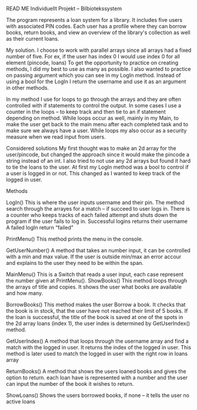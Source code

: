 READ ME
Individuellt Projekt – Bilbiotekssystem

The program represents a loan system for a library.
It includes five users with associated PIN codes.
Each user has a profile where they can borrow books, return books, and view an overview of the library's collection as well as their current loans.

My solution.
I choose to work with parallel arrays since all arrays had a fixed number of five. 
For ex, if the user has index 0 I would use index 0 for all element (pincode, loans)
To get the opportunity to practice on creating methods, I did my best to use as many as possible.
I also wanted to practice on passing argument which you can see in my LogIn method.
Instead of using a bool for the LogIn I return the username and use it as an argument in other methods.  

In my method I use for loops to go through the arrays and they are often controlled with if statements to control the output.
In some cases I use a counter in the loops – to keep track and then tie to an if statement depending on method. 
While loops occur as well, mainly in my Main, to make the user get back to the main menu after each completed task and to make sure we always have a user.
While loops my also occur as a security measure when we read input from users. 

Considered solutions 
My first thought was to make an 2d array for the user/pincode, but changed the approach since it would make the pincode a string instead of an int. 
I also tried to not use any 2d arrays but found it hard to tie the loans to the user. 
At first my LogIn method was a bool to control if a user is logged in or not. This changed as I wanted to keep track of the logged in user. 


Methods 

LogIn()
This is where the user inputs username and their pin. 
The method search through the arrayes for a match – if succeed to user logs in.
There is a counter who keeps tracks of each failed attempt and shuts down the program if the user fails to log in. 
Successful logins returns their username
A failed logIn return “failed”

PrintMenu()
This method prints the menu in the console.

GetUserNumber()
A method that takes an number input, it can be controlled with a min and max value. 
If the user is outside min/max an error accour and explains to the user they need to be within the span. 

MainMenu()
This is a Switch that reads a user input, each case represent the number given at PrintMenu(). 
ShowBooks()
This method loops through the arrays of title and copies. 
It shows the user what books are available and how many. 

BorrowBooks()
This method makes the user Borrow a book. 
It checks that the book is in stock, that the user have not reached their limit of 5 books. 
If the loan is successful, the title of the book is saved at one of the spots in the 2d array loans (index 1), the user index is determined by GetUserIndex() method. 

GetUserIndex()
A method that loops through the username array and find a match with the logged in user.
It returns the index of the logged in user.
This method is later used to match the logged in user with the right row in loans array


ReturnBooks()
A method that shows the users loaned books and gives the option to return. 
each loan have is represented with a number and the user can input the number of the book it wishes to return. 

ShowLoans()
Shows the users borrowed books, if none – it tells the user no active loans


